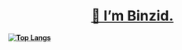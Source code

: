  <h1><b><u><center>👋 I’m Binzid. </center></h1>




[![Top Langs](https://github-readme-stats.vercel.app/api/top-langs/?username=binz-mhd&hide=css,html&layout=compact&theme=gotham)](https://github.com/binz-mhd/github-readme-stats)
